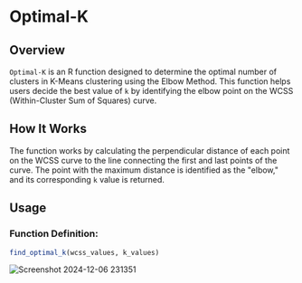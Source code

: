 # Optimal-K

## Overview
`Optimal-K` is an R function designed to determine the optimal number of clusters in K-Means clustering using the Elbow Method. This function helps users decide the best value of `k` by identifying the elbow point on the WCSS (Within-Cluster Sum of Squares) curve.

## How It Works
The function works by calculating the perpendicular distance of each point on the WCSS curve to the line connecting the first and last points of the curve. The point with the maximum distance is identified as the "elbow," and its corresponding `k` value is returned.

## Usage
### Function Definition:
```R
find_optimal_k(wcss_values, k_values)
```

![Screenshot 2024-12-06 231351](https://github.com/user-attachments/assets/8f8d667e-33d9-4079-ae00-a3d5d0bd241c)

